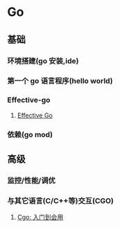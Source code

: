# Go

## 基础

### 环境搭建(go 安装,ide)

### 第一个 go 语言程序(hello world)

### Effective-go

1. [Effective Go](https://golang.org/doc/effective_go.html)

### 依赖(go mod)

## 高级

### 监控/性能/调优

### 与其它语言(C/C++等)交互(CGO)

1. [Cgo: 入门到会用](https://chai2010.cn/advanced-go-programming-book/ch2-cgo/ch2-03-cgo-types.html)
